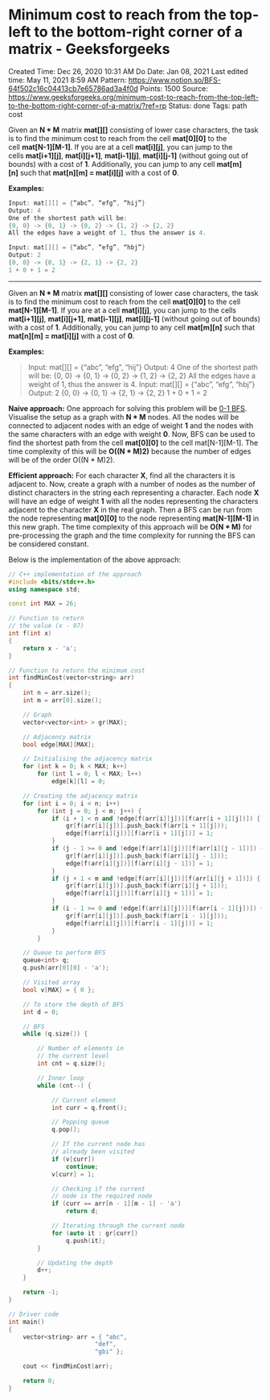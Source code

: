 # Minimum cost to reach from the top-left to the bottom-right corner of a matrix - Geeksforgeeks

Created Time: Dec 26, 2020 10:31 AM
Do Date: Jan 08, 2021
Last edited time: May 11, 2021 8:59 AM
Pattern: https://www.notion.so/BFS-64f502c16c04413cb7e65786ad3a4f0d
Points: 1500
Source: https://www.geeksforgeeks.org/minimum-cost-to-reach-from-the-top-left-to-the-bottom-right-corner-of-a-matrix/?ref=rp
Status: done
Tags: path cost

Given an **N * M** matrix **mat[][]** consisting of lower case characters, the task is to find the minimum cost to reach from the cell **mat[0][0]** to the cell **mat[N-1][M-1]**. If you are at a cell **mat[i][j]**, you can jump to the cells **mat[i+1][j]**, **mat[i][j+1]**, **mat[i-1][j]**, **mat[i][j-1]** (without going out of bounds) with a cost of **1**. Additionally, you can jump to any cell **mat[m][n]** such that **mat[n][m] = mat[i][j]** with a cost of **0**.

**Examples:**

```cpp
Input: mat[][] = {“abc”, “efg”, “hij”}
Output: 4
One of the shortest path will be:
{0, 0} -> {0, 1} -> {0, 2} -> {1, 2} -> {2, 2}
All the edges have a weight of 1, thus the answer is 4.

Input: mat[][] = {“abc”, “efg”, “hbj”}
Output: 2
{0, 0} -> {0, 1} -> {2, 1} -> {2, 2}
1 + 0 + 1 = 2
```

---

Given an **N * M** matrix **mat[][]** consisting of lower case characters, the task is to find the minimum cost to reach from the cell **mat[0][0]** to the cell **mat[N-1][M-1]**. If you are at a cell **mat[i][j]**, you can jump to the cells **mat[i+1][j]**, **mat[i][j+1]**, **mat[i-1][j]**, **mat[i][j-1]** (without going out of bounds) with a cost of **1**. Additionally, you can jump to any cell **mat[m][n]** such that **mat[n][m] = mat[i][j]** with a cost of **0**.

**Examples:**

> Input: mat[][] = {“abc”, “efg”, “hij”} Output: 4 One of the shortest path will be: {0, 0} -> {0, 1} -> {0, 2} -> {1, 2} -> {2, 2} All the edges have a weight of 1, thus the answer is 4. Input: mat[][] = {“abc”, “efg”, “hbj”} Output: 2 {0, 0} -> {0, 1} -> {2, 1} -> {2, 2} 1 + 0 + 1 = 2

**Naive approach:** One approach for solving this problem will be [0-1 BFS](https://www.geeksforgeeks.org/0-1-bfs-shortest-path-binary-graph/). Visualise the setup as a graph with **N * M** nodes. All the nodes will be connected to adjacent nodes with an edge of weight **1** and the nodes with the same characters with an edge with weight **0**. Now, BFS can be used to find the shortest path from the cell **mat[0][0]** to the cell mat[N-1][M-1]. The time complexity of this will be **O((N * M)2)** because the number of edges will be of the order O((N * M)2).

**Efficient approach:** For each character **X**, find all the characters it is adjacent to. Now, create a graph with a number of nodes as the number of distinct characters in the string each representing a character.
 Each node **X** will have an edge of weight **1** with all the nodes representing the characters adjacent to the character **X** in the real graph. Then a BFS can be run from the node representing **mat[0][0]** to the node representing **mat[N-1][M-1]** in this new graph. The time complexity of this approach will be **O(N * M)** for pre-processing the graph and the time complexity for running the BFS can be considered constant.

Below is the implementation of the above approach:

```cpp
// C++ implementation of the approach 
#include <bits/stdc++.h> 
using namespace std; 

const int MAX = 26; 

// Function to return 
// the value (x - 97) 
int f(int x) 
{ 
	return x - 'a'; 
} 

// Function to return the minimum cost 
int findMinCost(vector<string> arr) 
{ 
	int n = arr.size(); 
	int m = arr[0].size(); 

	// Graph 
	vector<vector<int> > gr(MAX); 

	// Adjacency matrix 
	bool edge[MAX][MAX]; 

	// Initialising the adjacency matrix 
	for (int k = 0; k < MAX; k++) 
		for (int l = 0; l < MAX; l++) 
			edge[k][l] = 0; 

	// Creating the adjacency matrix 
	for (int i = 0; i < n; i++) 
		for (int j = 0; j < m; j++) { 
			if (i + 1 < n and !edge[f(arr[i][j])][f(arr[i + 1][j])]) { 
				gr[f(arr[i][j])].push_back(f(arr[i + 1][j])); 
				edge[f(arr[i][j])][f(arr[i + 1][j])] = 1; 
			} 
			if (j - 1 >= 0 and !edge[f(arr[i][j])][f(arr[i][j - 1])]) { 
				gr[f(arr[i][j])].push_back(f(arr[i][j - 1])); 
				edge[f(arr[i][j])][f(arr[i][j - 1])] = 1; 
			} 
			if (j + 1 < m and !edge[f(arr[i][j])][f(arr[i][j + 1])]) { 
				gr[f(arr[i][j])].push_back(f(arr[i][j + 1])); 
				edge[f(arr[i][j])][f(arr[i][j + 1])] = 1; 
			} 
			if (i - 1 >= 0 and !edge[f(arr[i][j])][f(arr[i - 1][j])]) { 
				gr[f(arr[i][j])].push_back(f(arr[i - 1][j])); 
				edge[f(arr[i][j])][f(arr[i - 1][j])] = 1; 
			} 
		} 

	// Queue to perform BFS 
	queue<int> q; 
	q.push(arr[0][0] - 'a'); 

	// Visited array 
	bool v[MAX] = { 0 }; 

	// To store the depth of BFS 
	int d = 0; 

	// BFS 
	while (q.size()) { 

		// Number of elements in 
		// the current level 
		int cnt = q.size(); 

		// Inner loop 
		while (cnt--) { 

			// Current element 
			int curr = q.front(); 

			// Popping queue 
			q.pop(); 

			// If the current node has 
			// already been visited 
			if (v[curr]) 
				continue; 
			v[curr] = 1; 

			// Checking if the current 
			// node is the required node 
			if (curr == arr[n - 1][m - 1] - 'a') 
				return d; 

			// Iterating through the current node 
			for (auto it : gr[curr]) 
				q.push(it); 
		} 

		// Updating the depth 
		d++; 
	} 

	return -1; 
} 

// Driver code 
int main() 
{ 
	vector<string> arr = { "abc", 
						"def", 
						"gbi" }; 

	cout << findMinCost(arr); 

	return 0; 
}
```